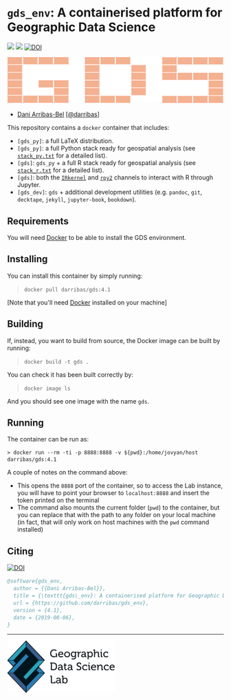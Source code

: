 # `gds_env`: A containerised platform for Geographic Data Science

[![](https://images.microbadger.com/badges/image/darribas/gds:4.1.svg)](https://microbadger.com/images/darribas/gds:4.1 "Get your own image badge on microbadger.com")
[![](https://images.microbadger.com/badges/version/darribas/gds:4.1.svg)](https://microbadger.com/images/darribas/gds:4.1 "Get your own version badge on microbadger.com")
[![DOI](https://zenodo.org/badge/65582539.svg)](https://zenodo.org/badge/latestdoi/65582539)

![](website/logo.png)

* [Dani Arribas-Bel](http://darribas.org)
  [[@darribas](http://twitter.com/darribas)]

This repository contains a `docker` container that includes:

* `[gds_py]`: a full LaTeX distribution.
* `[gds_py]`: a full Python stack ready for geospatial analysis (see [`stack_py.txt`](stack_py.txt) for a detailed list).
* `[gds]`: `gds_py` + a full R stack ready for geospatial analysis (see [`stack_r.txt`](stack_r.txt) for a detailed list).
* `[gds]`: both the [`IRkernel`](https://github.com/IRkernel/IRkernel) and [`rpy2`](https://bitbucket.org/rpy2/rpy2) channels to interact with R through Jupyter.
* `[gds_dev]`: `gds` + additional development utilities (e.g. `pandoc`, `git`, `decktape`, `jekyll`, `jupyter-book`, `bookdown`).

## Requirements

You will need [Docker](https://www.docker.com) to be able to install the GDS environment.

## Installing

You can install this container by simply running:

> `docker pull darribas/gds:4.1`

[Note that you'll need [Docker](https://www.docker.com) installed on your machine]

## Building

If, instead, you want to build from source, the Docker image can be built by running:

> `docker build -t gds .`

You can check it has been built correctly by:

> `docker image ls`

And you should see one image with the name `gds`.

## Running

The container can be run as:

```
> docker run --rm -ti -p 8888:8888 -v ${pwd}:/home/jovyan/host darribas/gds:4.1
```

A couple of notes on the command above:

* This opens the `8888` port of the container, so to access the Lab instance,
  you will have to point your browser to `localhost:8888` and insert the token
  printed on the terminal
* The command also mounts the current folder (`pwd`) to the container, but you can replace that with the path to any folder on your local machine (in fact, that will only work on host machines with the `pwd` command installed)

## Citing

[![DOI](https://zenodo.org/badge/65582539.svg)](https://zenodo.org/badge/latestdoi/65582539)

```bibtex
@software{gds_env,
  author = {{Dani Arribas-Bel}},
  title = {\texttt{gds\_env}: A containerised platform for Geographic Data Science},
  url = {https://github.com/darribas/gds_env},
  version = {4.1},
  date = {2019-08-06},
}
```

---

[<img src="website/gdsl.png" width="250">](https://www.liverpool.ac.uk/geographic-data-science/)

